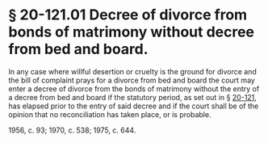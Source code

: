 # § 20-121.01 Decree of divorce from bonds of matrimony without decree from bed and board.

<p>In any case where willful desertion or cruelty is the ground for divorce and the bill of complaint prays for a divorce from bed and board the court may enter a decree of divorce from the bonds of matrimony without the entry of a decree from bed and board if the statutory period, as set out in § <a href='http://law.lis.virginia.gov/vacode/20-121/'>20-121</a>, has elapsed prior to the entry of said decree and if the court shall be of the opinion that no reconciliation has taken place, or is probable.</p><p>1956, c. 93; 1970, c. 538; 1975, c. 644.</p>